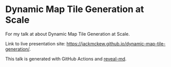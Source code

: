 # Dynamic Map Tile Generation at Scale

For my talk at about Dynamic Map Tile Generation at Scale.

Link to live presentation site: <https://jackmckew.github.io/dynamic-map-tile-generation/>.

This talk is generated with GitHub Actions and [reveal-md](https://github.com/webpro/reveal-md).
